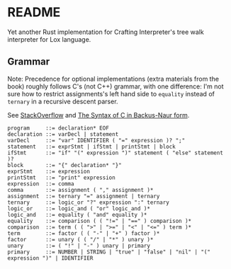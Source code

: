 # README

Yet another Rust implementation for Crafting Interpreter's
tree walk interpreter for Lox language.

## Grammar

Note: Precedence for optional implementations
(extra materials from the book) roughly follows C's (not C++) grammar,
with one difference: I'm not sure how to restrict assignments's left hand side
to `equality` instead of `ternary` in a recursive descent parser.

See [StackOverflow](https://stackoverflow.com/a/13515505)
and [The Syntax of C in Backus-Naur form](https://cs.wmich.edu/~gupta/teaching/cs4850/sumII06/The%20syntax%20of%20C%20in%20Backus-Naur%20form.htm).

```bnf
program     ::= declaration* EOF
declaration ::= varDecl | statement
varDecl     ::= "var" IDENTIFIER ( "=" expression )? ";"
statement   ::= exprStmt | ifStmt | printStmt | block
ifStmt      ::= "if" "(" expression ")" statement ( "else" statement )?
block       ::= "{" declaration* "}"
exprStmt    ::= expression
printStmt   ::= "print" expression
expression  ::= comma
comma       ::= assignment ( "," assignment )*
assignment  ::= ternary "=" assignment | ternary
ternary     ::= logic_or "?" expression ":" ternary
logic_or    ::= logic_and ( "or" logic_and )*
logic_and   ::= equality ( "and" equality )*
equality    ::= comparison ( ( "!=" | "==" ) comparison )*
comparison  ::= term ( ( ">" | ">=" | "<" | "<=" ) term )*
term        ::= factor ( ( "-" | "+" ) factor )*
factor      ::= unary ( ( "/" | "*" ) unary )*
unary       ::= ( "!" | "-" ) unary | primary
primary     ::= NUMBER | STRING | "true" | "false" | "nil" | "(" expression ")" | IDENTIFIER
```
